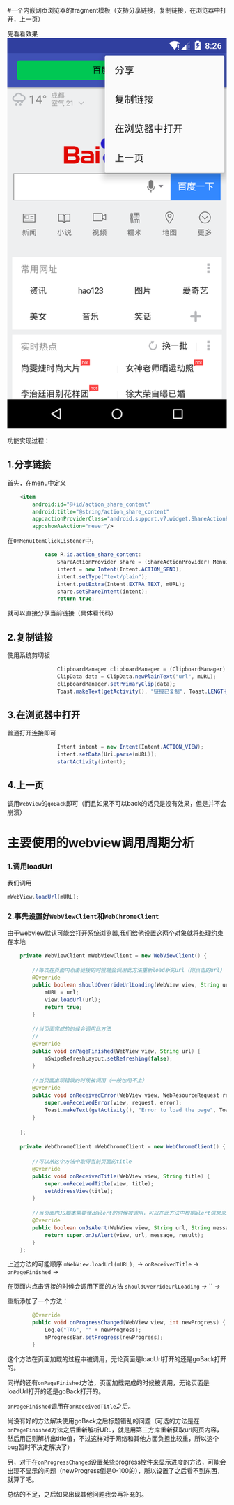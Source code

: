 #一个内嵌网页浏览器的fragment模板（支持分享链接，复制链接，在浏览器中打开，上一页）

先看看效果
![](/art/device-2016-04-15-202657.png)

功能实现过程：

## 1.分享链接

首先，在menu中定义
```xml
    <item
        android:id="@+id/action_share_content"
        android:title="@string/action_share_content"
        app:actionProviderClass="android.support.v7.widget.ShareActionProvider"
        app:showAsAction="never"/>
```

在`OnMenuItemClickListener`中，

```java
            case R.id.action_share_content:
                ShareActionProvider share = (ShareActionProvider) MenuItemCompat.getActionProvider(item);
                intent = new Intent(Intent.ACTION_SEND);
                intent.setType("text/plain");
                intent.putExtra(Intent.EXTRA_TEXT, mURL);
                share.setShareIntent(intent);
                return true;
```
就可以直接分享当前链接（具体看代码）

## 2.复制链接

使用系统剪切板
```java
                ClipboardManager clipboardManager = (ClipboardManager) getActivity().getSystemService(Context.CLIPBOARD_SERVICE);
                ClipData data = ClipData.newPlainText("url", mURL);
                clipboardManager.setPrimaryClip(data);
                Toast.makeText(getActivity(), "链接已复制", Toast.LENGTH_SHORT).show();
```

## 3.在浏览器中打开

普通打开连接即可
```java
                Intent intent = new Intent(Intent.ACTION_VIEW);
                intent.setData(Uri.parse(mURL));
                startActivity(intent);
```

## 4.上一页

调用`WebView`的`goBack`即可（而且如果不可以back的话只是没有效果，但是并不会崩溃）



主要使用的webview调用周期分析
==========================

### 1.调用loadUrl

我们调用
```java
mWebView.loadUrl(mURL);
```

### 2.事先设置好`WebViewClient`和`WebChromeClient`

由于webview默认可能会打开系统浏览器,我们给他设置这两个对象就将处理约束在本地

```java
    private WebViewClient mWebViewClient = new WebViewClient() {
        
        //每次在页面内点击链接的时候就会调用此方法重新load新的url（刚点击的url）
        @Override
        public boolean shouldOverrideUrlLoading(WebView view, String url) {
            mURL = url;
            view.loadUrl(url);
            return true;
        }
        
        //当页面完成的时候会调用此方法
        //
        @Override
        public void onPageFinished(WebView view, String url) {
            mSwipeRefreshLayout.setRefreshing(false);
        }
        
        //当页面出现错误的时候被调用（一般也用不上）
        @Override
        public void onReceivedError(WebView view, WebResourceRequest request, WebResourceError error) {
            super.onReceivedError(view, request, error);
            Toast.makeText(getActivity(), "Error to load the page", Toast.LENGTH_SHORT).show();
        }

    };

    private WebChromeClient mWebChromeClient = new WebChromeClient() {
        
        //可以从这个方法中取得当前页面的title
        @Override
        public void onReceivedTitle(WebView view, String title) {
            super.onReceivedTitle(view, title);
            setAddressView(title);
        }
        
        //当页面内JS脚本需要弹出alert的时候被调用，可以在此方法中根据alert信息来生成一个alertDialog
        @Override
        public boolean onJsAlert(WebView view, String url, String message, JsResult result) {
            return super.onJsAlert(view, url, message, result);
        }
    };
```

上述方法的可能顺序
`mWebView.loadUrl(mURL);` ->
`onReceivedTitle` -> 
`onPageFinished` ->

在页面内点击链接的时候会调用下面的方法
`shouldOverrideUrlLoading` ->
`` ->


重新添加了一个方法：
```java
        @Override
        public void onProgressChanged(WebView view, int newProgress) {
            Log.e("TAG", "" + newProgress);
            mProgressBar.setProgress(newProgress);
        }
```
这个方法在页面加载的过程中被调用，无论页面是loadUrl打开的还是goBack打开的。

同样的还有`onPageFinished`方法，页面加载完成的时候被调用，无论页面是loadUrl打开的还是goBack打开的。

`onPageFinished`调用在`onReceivedTitle`之后。

尚没有好的方法解决使用goBack之后标题错乱的问题（可选的方法是在`onPageFinished`方法之后重新解析URL，就是用第三方库重新获取url网页内容，然后用正则解析出title值，不过这样对于网络和其他方面负担比较重，所以这个bug暂时不决定解决了）

另，对于在`onProgressChanged`设置某些progress控件来显示进度的方法，可能会出现不显示的问题（newProgress倒是0-100的），所以设置了之后看不到东西，就算了吧。


总结的不足，之后如果出现其他问题我会再补充的。
